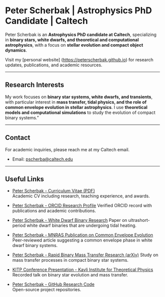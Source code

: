 # Peter Scherbak | Astrophysics PhD Candidate | Caltech

Peter Scherbak is an **Astrophysics PhD candidate at Caltech**, specializing in **binary stars, white dwarfs, and theoretical and computational astrophysics**, with a focus on **stellar evolution and compact object dynamics**.

Visit my [personal website] (https://peterscherbak.github.io) for research updates, publications, and academic resources.

---

## Research Interests
My work focuses on **binary star systems, white dwarfs, and transients**, with particular interest in **mass transfer, tidal physics, and the role of common envelope evolution in stellar astrophysics**. I use **theoretical models and computational simulations** to study the evolution of compact binary systems.”

---

## Contact  
For academic inquiries, please reach me at my Caltech email.
- Email: pscherba@caltech.edu  

---

## Useful Links

- [Peter Scherbak - Curriculum Vitae (PDF)](https://peterscherbak.github.io/scherbak_cv.pdf)  
  Academic CV including research, teaching experience, and awards.

- [Peter Scherbak - ORCID Research Profile](https://orcid.org/0000-0003-4221-9097)
  Verified ORCID record with publications and academic contributions.

- [Peter Scherbak - White Dwarf Binary Research](https://iopscience.iop.org/article/10.3847/1538-4357/ad1dd6)
  Paper on ultrashort-period white dwarf binaries that are undergoing tidal heating.

- [Peter Scherbak - MNRAS Publication on Common Envelope Evolution](https://academic.oup.com/mnras/article/518/3/3966/6832783) 
  Peer-reviewed article suggesting a common envelope phase in white dwarf binary systems.

- [Peter Scherbak - Rapid Binary Mass Transfer Research (arXiv)](https://arxiv.org/abs/2505.21264)
  Study on mass transfer processes in compact binary star systems.

- [KITP Conference Presentation - Kavli Institute for Theoretical Physics](https://www.youtube.com/watch?v=UxXSa61g1Tg)
  Recorded talk on binary star evolution and mass transfer.

- [Peter Scherbak - GitHub Research Code](https://github.com/peterscherbak)  
  Open-source project repositories.
